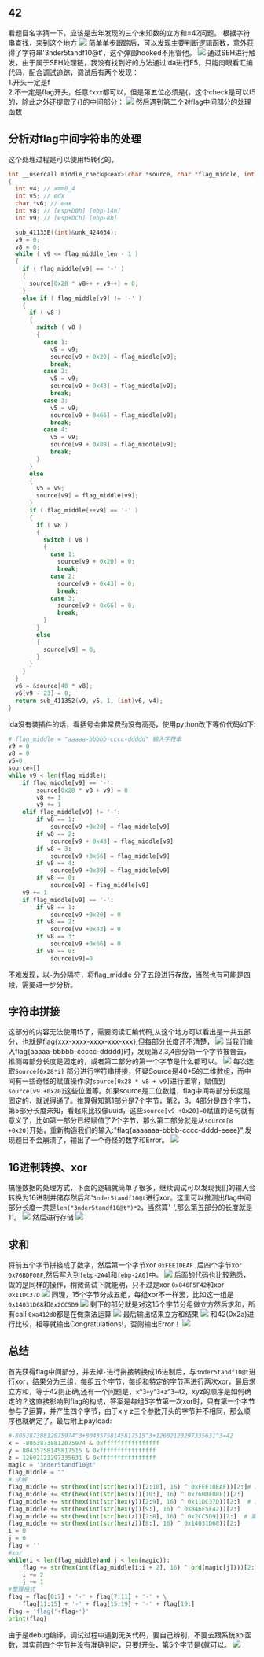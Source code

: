 ## 42
看题目名字猜一下，应该是去年发现的三个未知数的立方和=42问题。
根据字符串查找，来到这个地方
![](2020新春战疫/2020-03-01-21-48-45.png)
简单单步跟踪后，可以发现主要判断逻辑函数，意外获得了字符串'3nder5tandf10@t'，这个弹窗hooked不用管他。
![](2020新春战疫/2020-03-01-21-49-25.png)
通过SEH进行触发，由于属于SEH处理链，我没有找到好的方法通过ida进行F5，只能肉眼看汇编代码，配合调试追踪，调试后有两个发现：    
1.开头一定是f  
2.不一定是flag开头，任意`fxxx`都可以，但是第五位必须是{，这个check是可以f5的，除此之外还提取了{}的中间部分：
![](2020新春战疫/2020-03-01-23-10-38.png)
然后遇到第二个对flag中间部分的处理函数
## 分析对flag中间字符串的处理
这个处理过程是可以使用f5转化的，
```c
int __usercall middle_check@<eax>(char *source, char *flag_middle, int flag_middle_len, int a4)
{
  int v4; // xmm0_4
  int v5; // edx
  char *v6; // eax
  int v8; // [esp+D0h] [ebp-14h]
  int v9; // [esp+DCh] [ebp-8h]

  sub_41133E((int)&unk_424034);
  v9 = 0;
  v8 = 0;
  while ( v9 <= flag_middle_len - 1 )
  {
    if ( flag_middle[v9] == '-' )
    {
      source[0x28 * v8++ + v9++] = 0;
    }
    else if ( flag_middle[v9] != '-' )
    {
      if ( v8 )
      {
        switch ( v8 )
        {
          case 1:
            v5 = v9;
            source[v9 + 0x20] = flag_middle[v9];
            break;
          case 2:
            v5 = v9;
            source[v9 + 0x43] = flag_middle[v9];
            break;
          case 3:
            v5 = v9;
            source[v9 + 0x66] = flag_middle[v9];
            break;
          case 4:
            v5 = v9;
            source[v9 + 0x89] = flag_middle[v9];
            break;
        }
      }
      else
      {
        v5 = v9;
        source[v9] = flag_middle[v9];
      }
      if ( flag_middle[++v9] == '-' )
      {
        if ( v8 )
        {
          switch ( v8 )
          {
            case 1:
              source[v9 + 0x20] = 0;
              break;
            case 2:
              source[v9 + 0x43] = 0;
              break;
            case 3:
              source[v9 + 0x66] = 0;
              break;
          }
        }
        else
        {
          source[v9] = 0;
        }
      }
    }
  }
  v6 = &source[40 * v8];
  v6[v9 - 23] = 0;
  return sub_411352(v9, v5, 1, (int)v6, v4);
}
```
ida没有装插件的话，看括号会非常费劲没有高亮，使用python改下等价代码如下:
```py
# flag_middle = "aaaaa-bbbbb-cccc-ddddd" 输入字符串
v9 = 0
v8 = 0
v5=0
source=[]
while v9 < len(flag_middle):
    if flag_middle[v9] == '-':
        source[0x28 * v8 + v9] = 0
        v8 += 1
        v9 += 1
    elif flag_middle[v9] != '-':
        if v8 == 1:
            source[v9 +0x20] = flag_middle[v9]
        if v8 == 2:
            source[v9 + 0x43] = flag_middle[v9]
        if v8 = 3:
            source[v9 +0x66] = flag_middle[v9]
        if v8 == 4:
            source[v9 +0x89] = flag_middle[v9]
        if v8 == 0:   
            source[v9] = flag_middle[v9]
    v9 += 1
    if flag_middle[v9] == '-':
        if v8 == 1:
            source[v9 +0x20] = 0
        if v8 == 2:
            source[v9 +0x43] = 0
        if v8 == 3:
            source[v9 +0x66] = 0
        if v8 == 0:
            source[v9]=0
```
不难发现，以`-`为分隔符，将flag_middle 分了五段进行存放，当然也有可能是四段，需要进一步分析。
## 字符串拼接
这部分的内容无法使用f5了，需要阅读汇编代码,从这个地方可以看出是一共五部分，也就是flag{xxx-xxxx-xxxx-xxx-xxx},但每部分长度还不清楚，
![](2020新春战疫/2020-03-01-23-56-25.png)
当我们输入flag{aaaaa-bbbbb-ccccc-ddddd}时，发现第2,3,4部分第一个字节被舍去，推测每部分长度是固定的，或者第二部分的第一个字节是什么都可以。
![](2020新春战疫/2020-03-02-11-50-47.png)
每次选取`Source[0x28*i]` 部分进行字符串拼接，怀疑Source是40*5的二维数组，而中间有一些奇怪的赋值操作:对`source[0x28 * v8 + v9]`进行置零，赋值到`source[v9 +0x20]`这些位置等。如果source是二位数组，flag中间每部分长度是固定的，就说得通了。推算得知第1部分是7个字节，第2，3，4部分是四个字节，第5部分长度未知，看起来比较像uuid，这些`source[v9 +0x20]=0`赋值的语句就有意义了，比如第一部分已经赋值了7个字节，那么第二部分就是从`source[8 +0x20]`开始，重新构造我们的输入:"flag{aaaaaaa-bbbb-cccc-dddd-eeee}",发现题目不会崩溃了，输出了一个奇怪的数字和Error。
![](2020新春战疫/2020-03-02-20-34-10.png)

## 16进制转换、xor
搞懂数据的处理方式，下面的逻辑就简单了很多，继续调试可以发现我们的输入会转换为16进制并储存然后和'`3nder5tandf10@t`进行xor。这里可以推测出flag中间部分长度一共是`len("3nder5tandf10@t")*2`，当然算'-',那么第五部分的长度就是11。
![](2020新春战疫/2020-03-03-15-30-00.png)
然后进行存储
![](2020新春战疫/2020-03-02-23-17-57.png)

## 求和
将前五个字节拼接成了数字，然后第一个字节xor `0xFEE1DEAF` ,后四个字节xor `0x76BDF08F`,然后写入到`[ebp-2A4`]和`[ebp-2A0]`中。
![](2020新春战疫/2020-03-03-15-39-21.png)
后面的代码也比较熟悉，做的是同样的操作，稍微调试下就能明，只不过是xor `0x846F5F42`和xor `0x11DC37D`
![](2020新春战疫/2020-03-03-08-49-19.png)
同理，15个字节分成五组，每组xor不一样罢，比如这一组是`0x14031D68`和`0x2CC5D9`
![](2020新春战疫/2020-03-03-08-55-20.png)
剩下的部分就是对这15个字节分组做立方然后求和，所有call `0xa412d0`都是在做乘法运算
![](2020新春战疫/2020-03-03-12-45-26.png)
最后输出结果立方和结果
![](2020新春战疫/2020-03-03-12-47-04.png)
和42(0x2a)进行比较，相等就输出Congratulations!，否则输出Error！
![](2020新春战疫/2020-03-03-12-51-59.png)

## 总结
首先获得flag中间部分，并去掉`-`进行拼接转换成16进制后，与`3nder5tandf10@t`进行xor，结果分为三组，每组五个字节，每组和特定的字节再进行两次xor，最后求立方和，等于42则正确,还有一个问题是，`x^3+y^3+z^3=42`，xyz的顺序是如何确定的？这直接影响到flag的构成，答案是每组5字节第一次xor时，只有第一个字节参与了运算，并产生四个字节，由于x y z三个参数开头的字节并不相同，那么顺序也就确定了，最后附上payload:
```py
#-80538738812075974^3+80435758145817515^3+12602123297335631^3=42
x = -80538738812075974 & 0xffffffffffffffff
y = 80435758145817515 & 0xffffffffffffffff
z = 12602123297335631 & 0xffffffffffffffff
magic = '3nder5tandf10@t'
flag_middle = ""
# 求解
flag_middle += str(hex(int(str(hex(x))[2:10], 16) ^ 0xFEE1DEAF))[2:]# 第一组第一个字节
flag_middle += str(hex(int(str(hex(x))[10:], 16) ^ 0x76BDF08F))[2:]
flag_middle += str(hex(int(str(hex(y))[2:9], 16) ^ 0x11DC37D))[2:]  # 第二组第一个字节
flag_middle += str(hex(int(str(hex(y))[9:], 16) ^ 0x846F5F42))[2:]
flag_middle += str(hex(int(str(hex(z))[2:8], 16) ^ 0x2CC5D9))[2:]  # 第三组第一个字节
flag_middle += str(hex(int(str(hex(z))[8:], 16) ^ 0x14031D68))[2:]
i = 0
j = 0
flag = ''
#xor
while(i < len(flag_middle)and j < len(magic)):
    flag += str(hex(int(flag_middle[i:i + 2], 16) ^ ord(magic[j])))[2:]
    i += 2
    j += 1
#整理格式
flag = flag[0:7] + '-' + flag[7:11] + '-' + \
    flag[11:15] + '-' + flag[15:19] + '-' + flag[19:]
flag = 'flag{'+flag+'}'
print(flag)
```
由于是debug编译，调试过程中遇到无关代码，要自己辨别，不要去跟系统api函数，其实前四个字节并没有准确判定，只要f开头，第5个字节是{就可以。
![](2020新春战疫/2020-03-03-14-56-20.png)